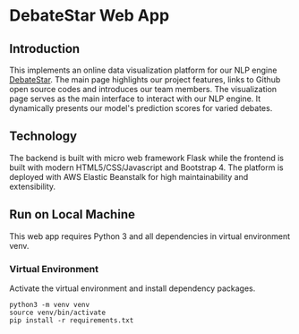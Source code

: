 # DebateStar Web App

## Introduction 

This implements an online data visualization platform for our NLP engine [DebateStar](https://github.com/maoli131/DebateStar). 
The main page highlights our project features, links to Github open source codes 
and introduces our team members. The visualization page serves as the main 
interface to interact with our NLP engine. It dynamically presents our model's prediction scores for varied debates.

## Technology

The backend is built with micro web framework Flask while the frontend is built with modern HTML5/CSS/Javascript and Bootstrap 4. The platform is deployed with AWS Elastic Beanstalk for high maintainability and extensibility. 

## Run on Local Machine

This web app requires Python 3 and all dependencies in virtual environment venv.

### Virtual Environment

Activate the virtual environment and install dependency packages.
```
python3 -m venv venv
source venv/bin/activate
pip install -r requirements.txt
```
